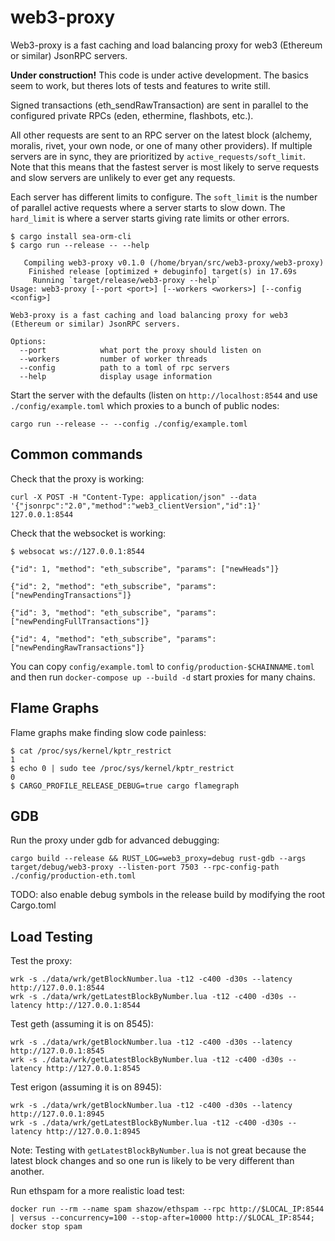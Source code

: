 # web3-proxy

Web3-proxy is a fast caching and load balancing proxy for web3 (Ethereum or similar) JsonRPC servers.

**Under construction!** This code is under active development. The basics seem to work, but theres lots of tests and features to write still.

Signed transactions (eth_sendRawTransaction) are sent in parallel to the configured private RPCs (eden, ethermine, flashbots, etc.).

All other requests are sent to an RPC server on the latest block (alchemy, moralis, rivet, your own node, or one of many other providers). If multiple servers are in sync, they are prioritized by `active_requests/soft_limit`. Note that this means that the fastest server is most likely to serve requests and slow servers are unlikely to ever get any requests.

Each server has different limits to configure. The `soft_limit` is the number of parallel active requests where a server starts to slow down. The `hard_limit` is where a server starts giving rate limits or other errors.

```
$ cargo install sea-orm-cli
$ cargo run --release -- --help
```
```
   Compiling web3-proxy v0.1.0 (/home/bryan/src/web3-proxy/web3-proxy)
    Finished release [optimized + debuginfo] target(s) in 17.69s
     Running `target/release/web3-proxy --help`
Usage: web3-proxy [--port <port>] [--workers <workers>] [--config <config>]

Web3-proxy is a fast caching and load balancing proxy for web3 (Ethereum or similar) JsonRPC servers.

Options:
  --port            what port the proxy should listen on
  --workers         number of worker threads
  --config          path to a toml of rpc servers
  --help            display usage information
```

Start the server with the defaults (listen on `http://localhost:8544` and use `./config/example.toml` which proxies to a bunch of public nodes:

```
cargo run --release -- --config ./config/example.toml
```

## Common commands

Check that the proxy is working:

```
curl -X POST -H "Content-Type: application/json" --data '{"jsonrpc":"2.0","method":"web3_clientVersion","id":1}' 127.0.0.1:8544
```

Check that the websocket is working:

```
$ websocat ws://127.0.0.1:8544

{"id": 1, "method": "eth_subscribe", "params": ["newHeads"]}

{"id": 2, "method": "eth_subscribe", "params": ["newPendingTransactions"]}

{"id": 3, "method": "eth_subscribe", "params": ["newPendingFullTransactions"]}

{"id": 4, "method": "eth_subscribe", "params": ["newPendingRawTransactions"]}
```

You can copy `config/example.toml` to `config/production-$CHAINNAME.toml` and then run `docker-compose up --build -d` start proxies for many chains.

## Flame Graphs

Flame graphs make finding slow code painless:

    $ cat /proc/sys/kernel/kptr_restrict
    1
    $ echo 0 | sudo tee /proc/sys/kernel/kptr_restrict
    0
    $ CARGO_PROFILE_RELEASE_DEBUG=true cargo flamegraph


## GDB

Run the proxy under gdb for advanced debugging:

    cargo build --release && RUST_LOG=web3_proxy=debug rust-gdb --args target/debug/web3-proxy --listen-port 7503 --rpc-config-path ./config/production-eth.toml

TODO: also enable debug symbols in the release build by modifying the root Cargo.toml

## Load Testing

Test the proxy:

    wrk -s ./data/wrk/getBlockNumber.lua -t12 -c400 -d30s --latency http://127.0.0.1:8544
    wrk -s ./data/wrk/getLatestBlockByNumber.lua -t12 -c400 -d30s --latency http://127.0.0.1:8544

Test geth (assuming it is on 8545):

    wrk -s ./data/wrk/getBlockNumber.lua -t12 -c400 -d30s --latency http://127.0.0.1:8545
    wrk -s ./data/wrk/getLatestBlockByNumber.lua -t12 -c400 -d30s --latency http://127.0.0.1:8545

Test erigon (assuming it is on 8945):

    wrk -s ./data/wrk/getBlockNumber.lua -t12 -c400 -d30s --latency http://127.0.0.1:8945
    wrk -s ./data/wrk/getLatestBlockByNumber.lua -t12 -c400 -d30s --latency http://127.0.0.1:8945

Note: Testing with `getLatestBlockByNumber.lua` is not great because the latest block changes and so one run is likely to be very different than another.

Run ethspam for a more realistic load test:

    docker run --rm --name spam shazow/ethspam --rpc http://$LOCAL_IP:8544 | versus --concurrency=100 --stop-after=10000 http://$LOCAL_IP:8544; docker stop spam
